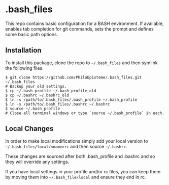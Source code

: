 # .bash_files
This repo contains basic configuration for a BASH environment. If available,
enables tab completion for git commands, sets the prompt and defines some basic
path options.


## Installation
To install this package, clone the repo to `~/.bash_files` and then symlink the
following files.

    $ git clone https://github.com/PhiloEpisteme/.bash_files.git ~/.bash_files
    # Backup your old settings. 
    $ cp ~/.bash_profile ~/.bash_profile_old 
    $ cp ~/.bashrc ~/.bashrc_old
    $ ln -s /path/to/.bash_files/.bash_profile ~/.bash_profile
    $ ln -s /path/to/.bash_files/.bashrc ~/.bashrc
    $ source ~/.bash_profile
    # Close all terminal windows or type `source ~/.bash_profile` in each.


## Local Changes
In order to make local modifications simply add your local version to 
`~/.bash_files/local/<name>rc` and then source `~/.bashrc`.

These changes are sourced after both .bash_profile and .bashrc and so they will
override any settings.

If you have local settings in your profile and/or rc files, you can keep them by
moving them into `~/.bash_file/local` and ensure they end in rc. 
